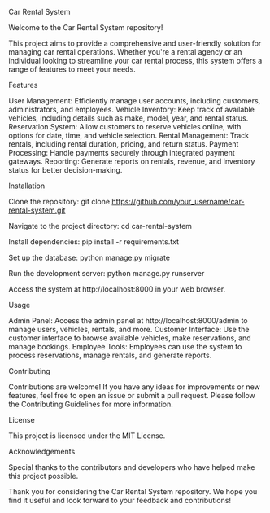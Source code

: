 Car Rental System

Welcome to the Car Rental System repository!


This project aims to provide a comprehensive and user-friendly solution for managing car rental operations. Whether you're a rental agency or an individual looking to streamline your car rental process, this system offers a range of features to meet your needs.


Features

User Management:
Efficiently manage user accounts, including customers, administrators, and employees.
Vehicle Inventory:
Keep track of available vehicles, including details such as make, model, year, and rental status.
Reservation System:
Allow customers to reserve vehicles online, with options for date, time, and vehicle selection.
Rental Management:
Track rentals, including rental duration, pricing, and return status.
Payment Processing:
Handle payments securely through integrated payment gateways.
Reporting:
Generate reports on rentals, revenue, and inventory status for better decision-making.


Installation

Clone the repository:
git clone https://github.com/your_username/car-rental-system.git

Navigate to the project directory:
cd car-rental-system

Install dependencies:
pip install -r requirements.txt

Set up the database:
python manage.py migrate

Run the development server:
python manage.py runserver

Access the system at http://localhost:8000 in your web browser.


Usage

Admin Panel:
Access the admin panel at http://localhost:8000/admin to manage users, vehicles, rentals, and more.
Customer Interface:
Use the customer interface to browse available vehicles, make reservations, and manage bookings.
Employee Tools:
Employees can use the system to process reservations, manage rentals, and generate reports.

Contributing

Contributions are welcome! If you have any ideas for improvements or new features, feel free to open an issue or submit a pull request. Please follow the Contributing Guidelines for more information.

License

This project is licensed under the MIT License.

Acknowledgements

Special thanks to the contributors and developers who have helped make this project possible.


Thank you for considering the Car Rental System repository. We hope you find it useful and look forward to your feedback and contributions!




